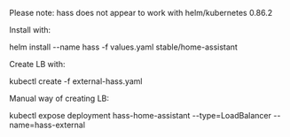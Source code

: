 Please note: hass does not appear to work with helm/kubernetes 0.86.2

Install with:

helm install --name hass -f values.yaml stable/home-assistant

Create LB with:

kubectl create -f external-hass.yaml

Manual way of creating LB:

kubectl expose deployment hass-home-assistant --type=LoadBalancer --name=hass-external
